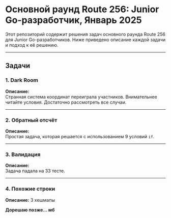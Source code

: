 # Основной раунд Route 256: Junior Go-разработчик, Январь 2025

Этот репозиторий содержит решения задач основного раунда Route 256 для Junior Go-разработчиков. Ниже приведено описание каждой задачи и подход к её решению.

---

## Задачи

### 1. **Dark Room**
**Описание:**  
Странная система координат переиграла участников. Внимательнее читайте условия. Достаточно рассмотреть все случаи.

---

### 2. **Обратный отсчёт**
**Описание:**  
Простая задача, которая решается с использованием 9 условий `if`.

---

### 3. **Валидация**
**Описание:**  
Задача падала на 33 тесте.

---

### 4. **Похожие строки**
**Описание:**
3 хешмапы

**Дорешаю позже... мб**
